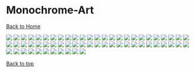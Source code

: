 # Monochrome-Art

[Back to Home](https://github.com/RickyFoots/Wallpapers/tree/main)

</h1>

<img src="https://github.com/RickyFoots/Wallpapers/blob/main/Collection/Monochrome - Art/20220327_1146_Castle_Dracula.jpg">

<img src="https://github.com/RickyFoots/Wallpapers/blob/main/Collection/Monochrome - Art/20220327_1213_Inku_no_mori.jpg">

<img src="https://github.com/RickyFoots/Wallpapers/blob/main/Collection/Monochrome - Art/20220327_1213_Trees_of_the_Evercinders..jpg">

<img src="https://github.com/RickyFoots/Wallpapers/blob/main/Collection/Monochrome - Art/20220327_2039_Ishijima_Village,_Murayama_Tekkan.jpg">

<img src="https://github.com/RickyFoots/Wallpapers/blob/main/Collection/Monochrome - Art/20220327_2040_Lao_Shenhai,_The_Unbreakable.jpg">

<img src="https://github.com/RickyFoots/Wallpapers/blob/main/Collection/Monochrome - Art/20220327_2041__I_wonder_how_long_I_can_pull_this_off_.jpg">

<img src="https://github.com/RickyFoots/Wallpapers/blob/main/Collection/Monochrome - Art/20220327_2048_Sakamoto,_The_Ronin.jpg">

<img src="https://github.com/RickyFoots/Wallpapers/blob/main/Collection/Monochrome - Art/20220327_2048_The_Corpse_of_Zhao_Tu.jpg">

<img src="https://github.com/RickyFoots/Wallpapers/blob/main/Collection/Monochrome - Art/20220327_2049_Gakugyo,_The_Kingpin..jpg">

<img src="https://github.com/RickyFoots/Wallpapers/blob/main/Collection/Monochrome - Art/20220327_2050_Murayama_Hillside.jpg">

<img src="https://github.com/RickyFoots/Wallpapers/blob/main/Collection/Monochrome - Art/20220327_2050_The_Edge_of_the_Goliath.jpg">

<img src="https://github.com/RickyFoots/Wallpapers/blob/main/Collection/Monochrome - Art/20220327_2051_Yamamura.jpg">

<img src="https://github.com/RickyFoots/Wallpapers/blob/main/Collection/Monochrome - Art/20220327_2052_A_Forbidden_Ritual.jpg">

<img src="https://github.com/RickyFoots/Wallpapers/blob/main/Collection/Monochrome - Art/20220327_2052_Ox_Shrine_.jpg">

<img src="https://github.com/RickyFoots/Wallpapers/blob/main/Collection/Monochrome - Art/20220327_2053_Inktober_Day_10__Pattern_.jpg">

<img src="https://github.com/RickyFoots/Wallpapers/blob/main/Collection/Monochrome - Art/20220327_2053_Inktober_Prompt_#12_'Dragon'.jpg">

<img src="https://github.com/RickyFoots/Wallpapers/blob/main/Collection/Monochrome - Art/20220327_2053_Inktober__Snow__and__Coat_.jpg">

<img src="https://github.com/RickyFoots/Wallpapers/blob/main/Collection/Monochrome - Art/20220327_2054_Inktober_Day_5__Build.jpg">

<img src="https://github.com/RickyFoots/Wallpapers/blob/main/Collection/Monochrome - Art/20220327_2059_Inktober_Day_1__Ring.jpg">

<img src="https://github.com/RickyFoots/Wallpapers/blob/main/Collection/Monochrome - Art/20220327_2059_Oko_Estate.jpg">

<img src="https://github.com/RickyFoots/Wallpapers/blob/main/Collection/Monochrome - Art/20220327_2059_Surochi_Pangolin_Riders.jpg">

<img src="https://github.com/RickyFoots/Wallpapers/blob/main/Collection/Monochrome - Art/20220327_2100_The_Gateway.jpg">

<img src="https://github.com/RickyFoots/Wallpapers/blob/main/Collection/Monochrome - Art/20220327_2101_Hillside_Bonfire.jpg">

<img src="https://github.com/RickyFoots/Wallpapers/blob/main/Collection/Monochrome - Art/20220327_2102_Dragoncarp_Migration.jpg">

<img src="https://github.com/RickyFoots/Wallpapers/blob/main/Collection/Monochrome - Art/20220327_2102_Inktober_Day_12__Whale.jpg">

<img src="https://github.com/RickyFoots/Wallpapers/blob/main/Collection/Monochrome - Art/20220327_2102_The_Watch_Guard_beyond_time..jpg">

<img src="https://github.com/RickyFoots/Wallpapers/blob/main/Collection/Monochrome - Art/20220327_2103_Inktober_Day_2__Tranquil.jpg">

<img src="https://github.com/RickyFoots/Wallpapers/blob/main/Collection/Monochrome - Art/20220327_2103_Inktober_Day_6___Drooling_.jpg">

<img src="https://github.com/RickyFoots/Wallpapers/blob/main/Collection/Monochrome - Art/20220327_2103_The_Bargain_of_Fools.jpg">

<img src="https://github.com/RickyFoots/Wallpapers/blob/main/Collection/Monochrome - Art/20220604_2340_Sewed.jpg">

<img src="https://github.com/RickyFoots/Wallpapers/blob/main/Collection/Monochrome - Art/20220604_2341_Plot_Hole.jpg">

<img src="https://github.com/RickyFoots/Wallpapers/blob/main/Collection/Monochrome - Art/20220604_2343_Old_Man's_Writing.jpg">

<img src="https://github.com/RickyFoots/Wallpapers/blob/main/Collection/Monochrome - Art/20220604_2345_Golden_Egg.jpg">

<img src="https://github.com/RickyFoots/Wallpapers/blob/main/Collection/Monochrome - Art/20220604_2347_Rooted_Sword.jpg">

<img src="https://github.com/RickyFoots/Wallpapers/blob/main/Collection/Monochrome - Art/20220604_2347_Waste_and_Communication.jpg">

<img src="https://github.com/RickyFoots/Wallpapers/blob/main/Collection/Monochrome - Art/20220604_2350_Backshot.jpg">

<img src="https://github.com/RickyFoots/Wallpapers/blob/main/Collection/Monochrome - Art/20220604_2351_The_Literature_Formula.jpg">

<img src="https://github.com/RickyFoots/Wallpapers/blob/main/Collection/Monochrome - Art/20220604_2351_Wall_of_Progress.jpg">

<img src="https://github.com/RickyFoots/Wallpapers/blob/main/Collection/Monochrome - Art/20220604_2352_Star_Punisher.jpg">

<img src="https://github.com/RickyFoots/Wallpapers/blob/main/Collection/Monochrome - Art/20220604_2352_The_Freedom_of_Look.jpg">

<img src="https://github.com/RickyFoots/Wallpapers/blob/main/Collection/Monochrome - Art/20220604_2352_The_Note_of_the_Investigator.jpg">

<img src="https://github.com/RickyFoots/Wallpapers/blob/main/Collection/Monochrome - Art/20220604_2353_The_Mark_of_Curse.jpg">

<img src="https://github.com/RickyFoots/Wallpapers/blob/main/Collection/Monochrome - Art/20220604_2355_Dark_Face.jpg">

<img src="https://github.com/RickyFoots/Wallpapers/blob/main/Collection/Monochrome - Art/20220604_2355_High_God.jpg">

<img src="https://github.com/RickyFoots/Wallpapers/blob/main/Collection/Monochrome - Art/20220604_2355_We_Wish_You_a_Merry.jpg">

<img src="https://github.com/RickyFoots/Wallpapers/blob/main/Collection/Monochrome - Art/20220604_2356_The_Knight_of_Peace.jpg">

<img src="https://github.com/RickyFoots/Wallpapers/blob/main/Collection/Monochrome - Art/20220605_0000_The_Armor_of_Pale_Silver.jpg">

<img src="https://github.com/RickyFoots/Wallpapers/blob/main/Collection/Monochrome - Art/20220605_0001_Researcher.jpg">

<img src="https://github.com/RickyFoots/Wallpapers/blob/main/Collection/Monochrome - Art/20220605_0001_The_Story_of_the_Blood_Eagle.jpg">

<img src="https://github.com/RickyFoots/Wallpapers/blob/main/Collection/Monochrome - Art/20220605_0002_Blind_Peacock.jpg">

<img src="https://github.com/RickyFoots/Wallpapers/blob/main/Collection/Monochrome - Art/20220605_0003_Sverg.jpg">

<img src="https://github.com/RickyFoots/Wallpapers/blob/main/Collection/Monochrome - Art/20220605_0003_The_Crownless_King.jpg">

<img src="https://github.com/RickyFoots/Wallpapers/blob/main/Collection/Monochrome - Art/20220605_0004_False_Hero.jpg">

<img src="https://github.com/RickyFoots/Wallpapers/blob/main/Collection/Monochrome - Art/20220605_0004_Inconsistency.jpg">

<img src="https://github.com/RickyFoots/Wallpapers/blob/main/Collection/Monochrome - Art/20220605_0005_Heavenly_Message.jpg">

<img src="https://github.com/RickyFoots/Wallpapers/blob/main/Collection/Monochrome - Art/20220605_0006_Locked_Warrior.jpg">

<img src="https://github.com/RickyFoots/Wallpapers/blob/main/Collection/Monochrome - Art/20220605_0006_Scroll_Monsters.jpg">

<img src="https://github.com/RickyFoots/Wallpapers/blob/main/Collection/Monochrome - Art/Mountain_Minimal.jpg">

<img src="https://github.com/RickyFoots/Wallpapers/blob/main/Collection/Monochrome - Art/Taken.png">

<img src="https://github.com/RickyFoots/Wallpapers/blob/main/Collection/Monochrome - Art/caesar.png">

<img src="https://github.com/RickyFoots/Wallpapers/blob/main/Collection/Monochrome - Art/over-the-wall.png">

[Back to top](#Top)